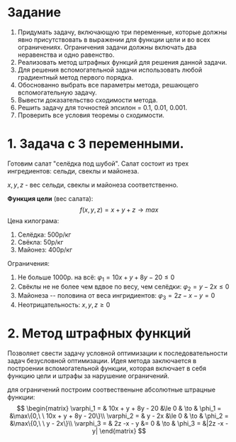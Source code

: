 # Задание
1. Придумать задачу, включающую три переменные, которые должны явно присутствовать в выражении для функции цели и во всех ограничениях. Ограничения задачи должны включать два неравенства и одно равенство.
2. Реализовать метод штрафных функций для решения данной задачи.
3. Для решения вспомогательной задачи использовать любой градиентный метод первого порядка.
4. Обоснованно выбрать все параметры метода, решающего вспомогательную задачу.
5. Вывести доказательство сходимости метода.
6. Решить задачу для точностей эпсилон = 0.1, 0.01, 0.001.
7. Проверить все условия теоремы о сходимости.

# 1. Задача с 3 переменными.

Готовим салат "селёдка под шубой". Салат состоит из трех ингредиентов: сельди, свеклы и майонеза.

$x, y, z$ - вес сельди, свеклы и майонеза соответственно.

__Функция цели__ (вес салата):
$$
f(x, y, z) = x + y + z \to max
$$
Цена килограма:

1. Селёдка: $500$р/кг
2. Свёкла: $50$р/кг
3. Майонез: $400$р/кг

Ограничения:

1. Не больше $1000$р. на всё: $\varphi_1 = 10x + y + 8y - 20 \le 0$
2. Свёклы не не более чем вдвое по весу, чем селёдки: $\varphi_2 = y - 2x \le 0$
3. Майонеза -- половина от веса ингридиентов: $\varphi_3 = 2z -x - y = 0$
4. Неотрицательность: $x,y,z \ge 0$

# 2. Метод штрафных функций
Позволяет свести задачу условной оптимизации к последовательности задач безусловной оптимизации. Идея метода заключается в построении вспомогательной функции, которая включает в себя функцию цели и штрафы за нарушение ограничений.

для ограничений построим соотвественыне абсолютные штрацные функции:
$$
\begin{matrix}
   \varphi_1 = & 10x + y + 8y - 20 &\le 0  & \to & \phi_1 = &\max\{0,\ \ 10x + y + 8y - 20\}\\
   \varphi_2 = & y - 2x &\le 0             & \to & \phi_2 = &\max\{0,\ \ y - 2x\}\\
   \varphi_3 = & 2z -x - y &= 0            & \to & \phi_3 = &|2z -x - y|
\end{matrix}
$$
